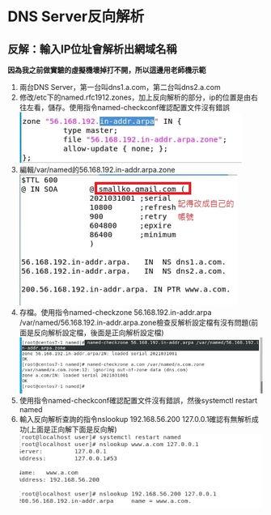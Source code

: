 # DNS Server反向解析

## 反解：輸入IP位址會解析出網域名稱

**因為我之前做實驗的虛擬機壞掉打不開，所以這邊用老師機示範**

1. 兩台DNS Server，第一台叫dns1.a.com，第二台叫dns2.a.com
2. 修改/etc下的named.rfc1912.zones，加上反向解析的部分，ip的位置是由右往左看，儲存。使用指令named-checkconf確認配置文件沒有錯誤     
![image](https://github.com/fairy042026/109-linux-/blob/main/0317%E4%B8%8A%E8%AA%B2%E5%85%A7%E5%AE%B9/photo_2021-03-17_10-06-03.jpg)  
3. 編輯/var/named的56.168.192.in-addr.arpa.zone  
![image](https://github.com/fairy042026/109-linux-/blob/main/0317%E4%B8%8A%E8%AA%B2%E5%85%A7%E5%AE%B9/photo_2021-03-17_10-07-062.jpg)  
4. 存檔。使用指令named-checkzone 56.168.192.in-addr.arpa /var/named/56.168.192.in-addr.arpa.zone檢查反解析設定檔有沒有問題(前面是反向解析設定檔，後面是正向解析設定檔)  
![image](https://github.com/fairy042026/109-linux-/blob/main/0317%E4%B8%8A%E8%AA%B2%E5%85%A7%E5%AE%B9/photo_2021-03-17_10-09-53.jpg)  
5. 使用指令named-checkconf確認配置文件沒有錯誤，然後systemctl restart named  
6. 輸入反向解析查詢的指令nslookup 192.168.56.200 127.0.0.1確認有無解析成功(上面是正向解下面是反向解)  
![image](https://github.com/fairy042026/109-linux-/blob/main/0317%E4%B8%8A%E8%AA%B2%E5%85%A7%E5%AE%B9/photo_2021-03-17_10-47-20.jpg)  

